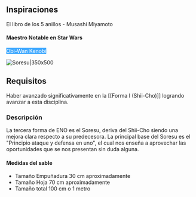 ## Inspiraciones
El libro de los 5 anillos - Musashi Miyamoto

#### Maestro Notable en Star Wars

<font color="#ffffff"><font color="#ffffff"><span style="background:#40a9ff">Obi-Wan Kenobi</span></font></font>

![Soresu|350x500](Obi-wan_kenobi.png)

## Requisitos
Haber avanzado significativamente en la [[Forma I (Shii-Cho)]] logrando avanzar a esta disciplina.
### Descripción
La tercera forma de ENO es el Soresu, deriva del Shii-Cho siendo una mejora clara respecto a su predecesora.
La principal base del Soresu es el "Principio ataque y defensa en uno", el cual nos enseña a aprovechar las oportunidades que se nos presentan sin duda alguna.

#### Medidas del sable

- Tamaño Empuñadura 30 cm aproximadamente
- Tamaño Hoja 70 cm aproximadamente
- Tamaño total 100 cm o 1 metro

